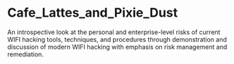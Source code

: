 # Cafe_Lattes_and_Pixie_Dust
An introspective look at the personal and enterprise-level risks of current WIFI hacking tools, techniques, and procedures through demonstration and discussion of modern WIFI hacking with emphasis on risk management and remediation.
